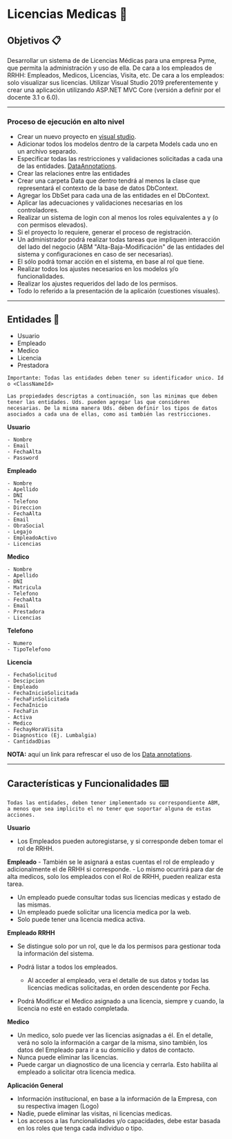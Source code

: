 # Licencias Medicas 📖

## Objetivos 📋
Desarrollar un sistema de de Licencias Médicas para una empresa Pyme, que permita la administración y uso de ella. 
De cara a los empleados de RRHH: Empleados, Medicos, Licencias, Visita, etc. 
De cara a los empleados: solo visualizar sus licencias. 
Utilizar Visual Studio 2019 preferentemente y crear una aplicación utilizando ASP.NET MVC Core (versión a definir por el docente 3.1 o 6.0).

<hr />

### Proceso de ejecución en alto nivel
 - Crear un nuevo proyecto en [visual studio](https://visualstudio.microsoft.com/en/vs/).
 - Adicionar todos los modelos dentro de la carpeta Models cada uno en un archivo separado.
 - Especificar todas las restricciones y validaciones solicitadas a cada una de las entidades. [DataAnnotations](https://docs.microsoft.com/en-us/dotnet/api/system.componentmodel.dataannotations?view=netcore-3.1).
 - Crear las relaciones entre las entidades
 - Crear una carpeta Data que dentro tendrá al menos la clase que representará el contexto de la base de datos DbContext. 
 - Agregar los DbSet para cada una de las entidades en el DbContext.
 - Aplicar las adecuaciones y validaciones necesarias en los controladores.  
 - Realizar un sistema de login con al menos los roles equivalentes a <Usuario Cliente> y <Usuario Administrador> (o con permisos elevados).
 - Si el proyecto lo requiere, generar el proceso de registración. 
 - Un administrador podrá realizar todas tareas que impliquen interacción del lado del negocio (ABM "Alta-Baja-Modificación" de las entidades del sistema y configuraciones en caso de ser necesarias).
 - El <Usuario Cliente> sólo podrá tomar acción en el sistema, en base al rol que tiene.
 - Realizar todos los ajustes necesarios en los modelos y/o funcionalidades.
 - Realizar los ajustes requeridos del lado de los permisos.
 - Todo lo referido a la presentación de la aplicaión (cuestiones visuales).
 
<hr />

## Entidades 📄

- Usuario
- Empleado
- Medico
- Licencia
- Prestadora

`Importante: Todas las entidades deben tener su identificador unico. Id o <ClassNameId>`

`
Las propiedades descriptas a continuación, son las minimas que deben tener las entidades. Uds. pueden agregar las que consideren necesarias.
De la misma manera Uds. deben definir los tipos de datos asociados a cada una de ellas, como así también las restricciones.
`

**Usuario**
```
- Nombre
- Email
- FechaAlta
- Password
```

**Empleado**
```
- Nombre
- Apellido
- DNI
- Telefono
- Direccion
- FechaAlta
- Email 
- ObraSocial
- Legajo
- EmpleadoActivo
- Licencias
```

**Medico**
```
- Nombre
- Apellido
- DNI
- Matricula
- Telefono
- FechaAlta
- Email 
- Prestadora
- Licencias
```

**Telefono**
```
- Numero
- TipoTelefono
```

**Licencia**
```
- FechaSolicitud
- Descipcion
- Empleado
- FechaInicioSolicitada
- FechaFinSolicitada
- FechaInicio
- FechaFin
- Activa
- Medico
- FechayHoraVisita
- Diagnostico (Ej. Lumbalgia)
- CantidadDias
```




**NOTA:** aquí un link para refrescar el uso de los [Data annotations](https://www.c-sharpcorner.com/UploadFile/af66b7/data-annotations-for-mvc/).

<hr />

## Características y Funcionalidades ⌨️
`Todas las entidades, deben tener implementado su correspondiente ABM, a menos que sea implicito el no tener que soportar alguna de estas acciones.`


**Usuario**
- Los Empleados pueden autoregistarse, y si corresponde deben tomar el rol de RRHH.

**Empleado**
    - También se le asignará a estas cuentas el rol de empleado y adicionalmente el de RRHH si corresponde.
    - Lo mismo ocurrirá para dar de alta medicos, solo los empleados con el Rol de RRHH, pueden realizar esta tarea.
- Un empleado puede consultar todas sus licencias medicas y estado de las mismas.
- Un empleado puede solicitar una licencia medica por la web.
- Solo puede tener una licencia medica activa. 

**Empleado RRHH**
- Se distingue solo por un rol, que le da los permisos para gestionar toda la información del sistema. 

- Podrá listar a todos los empleados.
    - Al acceder al empleado, vera el detalle de sus datos y todas las licencias medicas solicitadas, en orden descendente por Fecha.
- Podrá Modificar el Medico asignado a una licencia, siempre y cuando, la licencia no esté en estado completada.


**Medico**
- Un medico, solo puede ver las licencias asignadas a él. En el detalle, verá no solo la información a cargar de la misma, sino también, los datos del Empleado para ir a su domicilio y datos de contacto.
- Nunca puede eliminar las licencias.
- Puede cargar un diagnostico de una licencia y cerrarla. Esto habilita al empleado a solicitar otra licencia medica.

**Aplicación General**
- Información institucional, en base a la información de la Empresa, con su respectiva imagen (Logo)
- Nadie, puede eliminar las visitas, ni licencias medicas. 
- Los accesos a las funcionalidades y/o capacidades, debe estar basada en los roles que tenga cada individuo o tipo.

